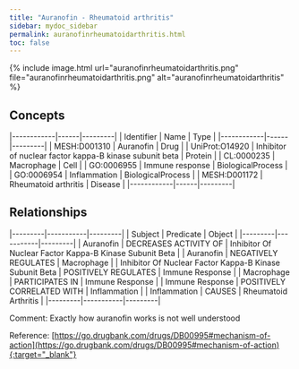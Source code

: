 ```yaml
---
title: "Auranofin - Rheumatoid arthritis"
sidebar: mydoc_sidebar
permalink: auranofinrheumatoidarthritis.html
toc: false 
---
```


{% include image.html url="auranofinrheumatoidarthritis.png" file="auranofinrheumatoidarthritis.png" alt="auranofinrheumatoidarthritis" %}

## Concepts

|------------|------|---------|
| Identifier | Name | Type    |
|------------|------|---------|
| MESH:D001310 | Auranofin | Drug |
| UniProt:O14920 | Inhibitor of nuclear factor kappa-B kinase subunit beta | Protein |
| CL:0000235 | Macrophage | Cell |
| GO:0006955 | Immune response | BiologicalProcess |
| GO:0006954 | Inflammation | BiologicalProcess |
| MESH:D001172 | Rheumatoid arthritis | Disease |
|------------|------|---------|

## Relationships

|---------|-----------|---------|
| Subject | Predicate | Object  |
|---------|-----------|---------|
| Auranofin | DECREASES ACTIVITY OF | Inhibitor Of Nuclear Factor Kappa-B Kinase Subunit Beta |
| Auranofin | NEGATIVELY REGULATES | Macrophage |
| Inhibitor Of Nuclear Factor Kappa-B Kinase Subunit Beta | POSITIVELY REGULATES | Immune Response |
| Macrophage | PARTICIPATES IN | Immune Response |
| Immune Response | POSITIVELY CORRELATED WITH | Inflammation |
| Inflammation | CAUSES | Rheumatoid Arthritis |
|---------|-----------|---------|

Comment: Exactly how auranofin works is not well understood

Reference: [https://go.drugbank.com/drugs/DB00995#mechanism-of-action](https://go.drugbank.com/drugs/DB00995#mechanism-of-action){:target="_blank"}